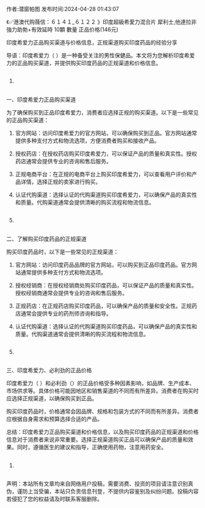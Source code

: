 <p>作者:潜窗帕图 发布时间:2024-04-28 01:43:07</p>
<p>《✅港澳代购薇信：６１４１_６１２２ 》印度超級希愛力混合片 犀利士,他達拉非 強力助勃+有效延時 10顆 數量 正品价格(146元) </p>
									<p></p><p>印度希爱力正品购买渠道与价格信息，正规渠道购买印度药品的经验分享</p><p>导语：印度希爱力（  ）是一种备受关注的男性保健品。本文将为您解析印度希爱力的正品购买渠道，并提供购买印度药品的正规渠道和价格信息。</p><ol class style><li><h2 style></h2></li></ol><p>一、印度希爱力正品购买渠道</p><p>为了确保购买到正品印度希爱力，消费者应选择正规的购买渠道。以下是一些常见的正品购买渠道：</p><ol style class><li><p>官方网站：访问印度希爱力的官方网站，可以确保购买到正品。官方网站通常提供多种支付方式和物流选项，方便消费者购买和接收产品。</p></li><li><p>授权药店：在授权药店购买印度希爱力，可以保证产品的质量和真实性。授权药店通常会提供专业的咨询和售后服务。</p></li><li><p>正规电商平台：在正规的电商平台上购买印度希爱力，可以查看用户评价和产品详情，选择正规的卖家进行购买。</p></li><li><p>认证代购渠道：选择认证的代购渠道购买印度希爱力，可以确保产品的真实性和质量。代购渠道通常会提供清晰的购买流程和物流信息。</p></li><li><h2 style></h2></li></ol><p>二、了解购买印度药品的正规渠道</p><p>购买印度药品时，以下是一些常见的正规渠道：</p><ol style class><li><p>官方网站：访问印度药品品牌的官方网站，可以购买到正品印度药品。官方网站通常提供多种支付方式和物流选项。</p></li><li><p>授权经销商：在授权经销商处购买印度药品，可以保证产品的质量和真实性。授权经销商通常会提供专业的咨询和售后服务。</p></li><li><p>正规药店：在正规药店购买印度药品，可以确保产品的质量和安全性。正规药店通常会提供专业的药剂师咨询和指导。</p></li><li><p>认证代购渠道：选择认证的代购渠道购买印度药品，可以确保产品的真实性和质量。代购渠道通常会提供清晰的购买流程和物流信息。</p></li><li><h2 style></h2></li></ol><p>三、印度希爱力、必利劲的正品价格</p><p>印度希爱力（  ）和必利劲（）的正品价格受多种因素影响，如品牌、生产成本、市场供求等。具体价格可能因地区和销售渠道的不同而有所差异。消费者在购买时应选择正规渠道，以确保购买到正品。</p><p>购买印度药品时，价格通常会因品牌、规格和包装方式的不同而有所差异。消费者应根据自身需求和预算选择合适的产品。</p><p>总结：印度希爱力正品购买渠道和价格信息，以及购买印度药品的正规渠道和价格信息对于消费者来说非常重要。选择正规渠道购买正品可以确保产品的质量和效果。同时，遵循医生的建议和指导，正确使用药物，注意用药安全。</p><p></p><ol class style><li><h2 style></h2></li></ol><p></p>				声明：本站所有文章均来自网络用户投稿，需要消费、投资的项目请注意识别真伪，谨防上当受骗，本站只负责信息刊登，不提供内容鉴别及纠纷问题。投稿内容若侵犯了您的权益请及时联系客服删除。				
